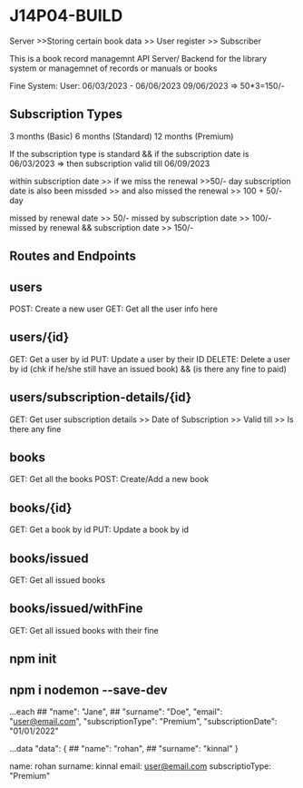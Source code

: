 # J14P04-BUILD

Server >>Storing certain book data
       >> User register
       >> Subscriber

This is a book record managemnt API Server/ Backend for the library system or managemnet of records or manuals or books

Fine System: User: 06/03/2023 - 06/06/2023 09/06/2023 => 50*3=150/-

## Subscription Types
3 months (Basic) 
6 months (Standard) 
12 months (Premium)

If the subscription type is standard && if the subscription date is 06/03/2023 => then subscription valid till 06/09/2023

within subscription date >> if we miss the renewal >>50/- day 
subscription date is also been missded >> and also missed the renewal >> 100 + 50/- day

missed by renewal date >> 50/- 
missed by subscription date >> 100/- 
missed by renewal && subscription date >> 150/-

## Routes and Endpoints
## users
POST: Create a new user 
GET: Get all the user info here

## users/{id}
GET: Get a user by id PUT: Update a user by their ID 
DELETE: Delete a user by id (chk if he/she still have an issued book) && (is there any fine to paid)

## users/subscription-details/{id}
GET: Get user subscription details 
    >> Date of Subscription 
    >> Valid till 
    >> Is there any fine
## books
GET: Get all the books 
POST: Create/Add a new book

## books/{id}
GET: Get a book by id 
PUT: Update a book by id

## books/issued
GET: Get all issued books

## books/issued/withFine
GET: Get all issued books with their fine

## npm init

## npm i nodemon --save-dev

...each ## "name": "Jane", ## "surname": "Doe", "email": "user@email.com", "subscriptionType": "Premium", "subscriptionDate": "01/01/2022"

...data "data": { ## "name": "rohan", ## "surname": "kinnal" }

name: rohan 
surname: kinnal 
email: user@email.com 
subscriptioType: "Premium"